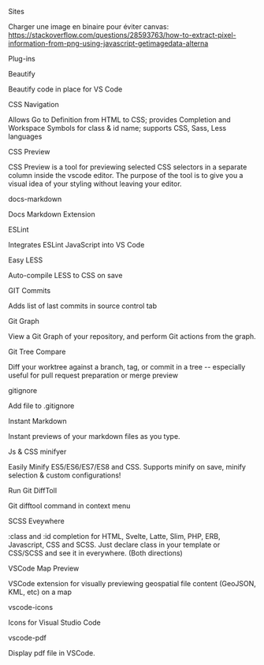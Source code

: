 Sites

Charger une image en binaire pour éviter canvas:
https://stackoverflow.com/questions/28593763/how-to-extract-pixel-information-from-png-using-javascript-getimagedata-alterna



Plug-ins

Beautify

Beautify code in place for VS Code

CSS Navigation

Allows Go to Definition from HTML to CSS; provides Completion and Workspace Symbols for class & id name; supports CSS, Sass, Less languages

CSS Preview

CSS Preview is a tool for previewing selected CSS selectors in a separate column inside the vscode editor. The purpose of the tool is to give you a visual idea of your styling without leaving your editor.

docs-markdown

Docs Markdown Extension

ESLint

Integrates ESLint JavaScript into VS Code

Easy LESS

Auto-compile LESS to CSS on save

GIT Commits

Adds list of last commits in source control tab

Git Graph

View a Git Graph of your repository, and perform Git actions from the graph.

Git Tree Compare

Diff your worktree against a branch, tag, or commit in a tree -- especially useful for pull request preparation or merge preview

gitignore

Add file to .gitignore

Instant Markdown

Instant previews of your markdown files as you type.

Js & CSS minifyer

Easily Minify ES5/ES6/ES7/ES8 and CSS. Supports minify on save, minify selection & custom configurations!

Run Git DiffToll

Git difftool command in context menu

SCSS Eveywhere

:class and :id completion for HTML, Svelte, Latte, Slim, PHP, ERB, Javascript, CSS and SCSS. Just declare class in your template or CSS/SCSS and see it in everywhere. (Both directions)

VSCode Map Preview

VSCode extension for visually previewing geospatial file content (GeoJSON, KML, etc) on a map

vscode-icons

Icons for Visual Studio Code

vscode-pdf

Display pdf file in VSCode.
